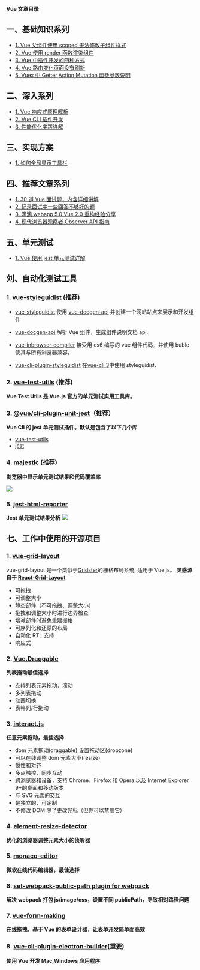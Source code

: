 **Vue 文章目录**

## 一、基础知识系列

- [1. Vue 父组件使用 scoped 无法修改子组件样式](./Vue父组件使用scoped无法修改子组件样式.md)
- [2. Vue 使用 render 函数渲染组件](./Vue使用render函数渲染组件.md)
- [3. Vue 中插件开发的四种方式](./Vue中插件开发的四种方式.md)
- [4. Vue 路由变化页面没有刷新](./Vue路由变化页面没有刷新解决办法.md)
- [5. Vuex 中 Getter,Action,Mutation 函数参数说明](./Vuex中Getter,Action,Mutation函数参数说明.md)

## 二、深入系列

- [1. Vue 响应式原理解析](./deep/Vue响应式原理解析.md)
- [2. Vue CLI 插件开发](./Vue-cli插件开发.md)
- [3. 性能优化实践详解](../javascript/performance/性能优化实践.md)

## 三、实现方案

- [1. 如何全局显示工具栏](./program/如何全局显示工具栏.md)

## 四、推荐文章系列

- [1. 30 道 Vue 面试题，内含详细讲解](https://juejin.im/post/5d59f2a451882549be53b170#heading-1)
- [2. 记录面试中一些回答不够好的题](https://juejin.im/post/5a9b8417518825558251ce15)
- [3. 滴滴 webapp 5.0 Vue 2.0 重构经验分享 ](https://github.com/DDFE/DDFE-blog/issues/13)
- [4. 现代浏览器观察者 Observer API 指南](https://juejin.im/post/5db10695e51d452a091fde90)

## 五、单元测试

- [1. Vue 使用 jest 单元测试详解](./test/Vue使用jest单元测试详解.md)

## 刘、自动化测试工具

### 1. [vue-styleguidist](https://github.com/vue-styleguidist/vue-styleguidist) (推荐)

- [vue-styleguidist](packages/vue-styleguidist) 使用 [vue-docgen-api](packages/vue-docgen-api) 并创建一个网站站点来展示和开发组件

- [vue-docgen-api](packages/vue-docgen-api) 解析 Vue 组件，生成组件说明文档 api.

- [vue-inbrowser-compiler](packages/vue-inbrowser-compiler) 接受用 es6 编写的 vue 组件代码，并使用 buble 使其与所有浏览器兼容。

- [vue-cli-plugin-styleguidist](packages/vue-cli-plugin-styleguidist) 在[vue-cli 3](https://cli.vuejs.org/guide/)中使用 styleguidist.

### 2. [vue-test-utils](https://github.com/vuejs/vue-test-utils) (推荐)

**Vue Test Utils 是 Vue.js 官方的单元测试实用工具库。**

### 3. [@vue/cli-plugin-unit-jest](https://github.com/vuejs/vue-cli/blob/dev/packages/%40vue/cli-plugin-unit-jest/README.md)（推荐）

**Vue Cli 的 jest 单元测试插件。默认是包含了以下几个库**

- [vue-test-utils](https://github.com/vuejs/vue-test-utils)
- [jest](https://jestjs.io/docs/en/getting-started)

### 4. [majestic](https://github.com/Raathigesh/majestic) (推荐)

**浏览器中显示单元测试结果和代码覆盖率**

![](/images/vue/majestic.png)

### 5. [jest-html-reporter](https://github.com/Hargne/jest-html-reporter)

**Jest 单元测试结果分析**
![](/images/vue/report.png)

## 七、工作中使用的开源项目

### 1. [vue-grid-layout](https://github.com/jbaysolutions/vue-grid-layout)

vue-grid-layout 是一个类似于[Gridster](http://dsmorse.github.io/gridster.js/)的栅格布局系统, 适用于 Vue.js。 **灵感源自于 [React-Grid-Layout](https://github.com/STRML/react-grid-layout)**

- 可拖拽
- 可调整大小
- 静态部件（不可拖拽、调整大小）
- 拖拽和调整大小时进行边界检查
- 增减部件时避免重建栅格
- 可序列化和还原的布局
- 自动化 RTL 支持
- 响应式

### 2. [Vue.Draggable](https://github.com/SortableJS/Vue.Draggable)

**列表拖动最佳选择**

- 支持列表元素拖动，滚动
- 多列表拖动
- 动画切换
- 表格列/行拖动

### 3. [interact.js](https://github.com/taye/interact.js)

**任意元素拖动，最佳选择**

- dom 元素拖动(draggable),设置拖动区(dropzone)
- 可以在线调整 dom 元素大小(resize)
- 惯性和对齐
- 多点触控，同步互动
- 跨浏览器和设备，支持 Chrome，Firefox 和 Opera 以及 Internet Explorer 9+的桌面和移动版本
- 与 SVG 元素的交互
- 是独立的，可定制
- 不修改 DOM 除了更改光标（但你可以禁用它）

### 4. [element-resize-detector](https://github.com/wnr/element-resize-detector)

**优化的浏览器调整元素大小的侦听器**

### 5. [monaco-editor](https://github.com/microsoft/monaco-editor)

**微软在线代码编辑器，最佳选择**

### 6. [set-webpack-public-path plugin for webpack](https://github.com/microsoft/web-build-tools/tree/master/webpack/set-webpack-public-path-plugin)

**解决 webpack 打包 js/image/css，设置不同 publicPath，导致相对路径问题**

### 7. [vue-form-making](https://github.com/GavinZhuLei/vue-form-making)

**在线拖拽，基于 Vue 的表单设计器，让表单开发简单而高效**

### 8. [vue-cli-plugin-electron-builder](https://github.com/nklayman/vue-cli-plugin-electron-builder)(重要)

**使用 Vue 开发 Mac,Windows 应用程序**
